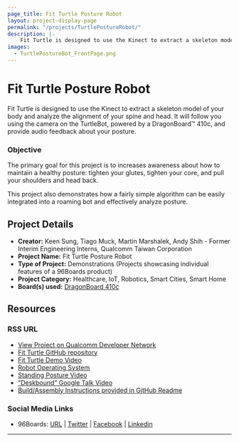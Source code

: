 ```yaml
---
page_title: Fit Turtle Posture Robot
layout: project-display-page
permalink: "/projects/TurtlePostureRobot/"
description: |-
    Fit Turtle is designed to use the Kinect to extract a skeleton model of your body and analyze the alignment of your spine and head. It will follow you using the camera on the TurtleBot, powered by a DragonBoard™ 410c, and provide audio feedback about your posture.
images:
  - TurtlePostureBot_FrontPage.png
---
```

# Fit Turtle Posture Robot

Fit Turtle is designed to use the Kinect to extract a skeleton model of your body and analyze the alignment of your spine and head. It will follow you using the camera on the TurtleBot, powered by a DragonBoard™ 410c, and provide audio feedback about your posture.

### Objective

The primary goal for this project is to increases awareness about how to maintain a healthy posture: tighten your glutes, tighten your core, and pull your shoulders and head back.

This project also demonstrates how a fairly simple algorithm can be easily integrated into a roaming bot and effectively analyze posture.

## Project Details

- **Creator:** Keen Sung, Tiago Muck, Martin Marshalek, Andy Shih - Former Interim Engineering Interns, Qualcomm Taiwan Corporation
- **Project Name:** Fit Turtle Posture Robot
- **Type of Project:** Demonstrations (Projects showcasing individual features of a 96Boards product)
- **Project Category:** Healthcare, IoT, Robotics, Smart Cities, Smart Home
- **Board(s) used:** [DragonBoard 410c](http://www._96boards.org/product/dragonboard410c/)

## Resources

### RSS URL

- [View Project on Qualcomm Developer Network](https://developer.qualcomm.com/project/fit-turtle-posture-robot)
- [Fit Turtle GitHub repository](https://github.com/pyg/fitturtle)
- [Fit Turtle Demo Video](https://www.youtube.com/embed/2pwABELa4KU?rel=0&width=560&height=315&wmode=transparent&iframe=true&autoplay=1)
- [Robot Operating System](http://www.ros.org/)
- [Standing Posture Video](https://www.youtube.com/embed/ay3xNBukCTo?rel=0&width=560&height=315&wmode=transparent&iframe=true&autoplay=1)
- [“Deskbound” Google Talk Video](https://www.youtube.com/embed/kfg_e6YG37U?rel=0&width=560&height=315&wmode=transparent&iframe=true&autoplay=1)
- [Build/Assembly Instructions provided in GitHub Readme](https://github.com/pyg/fitturtle)

### Social Media Links

- 96Boards: [URL](http://www._96boards.org/) &#124; [Twitter](https://twitter.com/96boards) &#124; [Facebook](https://www.facebook.com/96Boards) &#124; [Linkedin](https://www.linkedin.com/showcase/6637095/)

***
